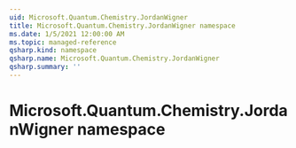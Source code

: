 ```yaml
---
uid: Microsoft.Quantum.Chemistry.JordanWigner
title: Microsoft.Quantum.Chemistry.JordanWigner namespace
ms.date: 1/5/2021 12:00:00 AM
ms.topic: managed-reference
qsharp.kind: namespace
qsharp.name: Microsoft.Quantum.Chemistry.JordanWigner
qsharp.summary: ''
---
```


# Microsoft.Quantum.Chemistry.JordanWigner namespace



